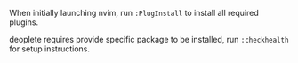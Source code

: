 When initially launching nvim, run `:PlugInstall` to install all required plugins.

deoplete requires provide specific package to be installed, run `:checkhealth` for setup instructions.
